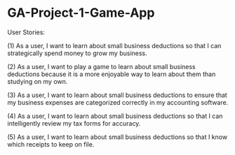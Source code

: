 # GA-Project-1-Game-App

User Stories:

(1) As a user, I want to learn about small business deductions so that I can strategically spend money to grow my business.

(2) As a user, I want to play a game to learn about small business deductions because it is a more enjoyable way to learn about them than studying on my own.

(3) As a user, I want to learn about small business deductions to ensure that my business expenses are categorized correctly in my accounting software.

(4) As a user, I want to learn about small business deductions so that I can intelligently review my tax forms for accuracy.

(5) As a user, I want to learn about small business deductions so that I know which receipts to keep on file.

<!-- ***The information contained within this project is provided for informational purposes only and is not intended to substitute for obtaining accounting, tax, or financial advice from a professional tax planner or financial planner. Readers are advised not to act upon the information contained within this project without seeking the service of a professional tax advisor and/or financial planner.***  -->
